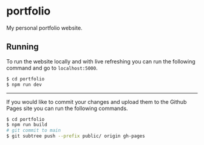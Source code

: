 # **portfolio**
My personal portfolio website.


## **Running**
To run the website locally and with live refreshing you can run the following command and go to `localhost:5000`.
```bash
$ cd portfolio
$ npm run dev
```
---
If you would like to commit your changes and upload them to the Github Pages site you can run the following commands.
```bash
$ cd portfolio
$ npm run build
# git commit to main
$ git subtree push --prefix public/ origin gh-pages
```